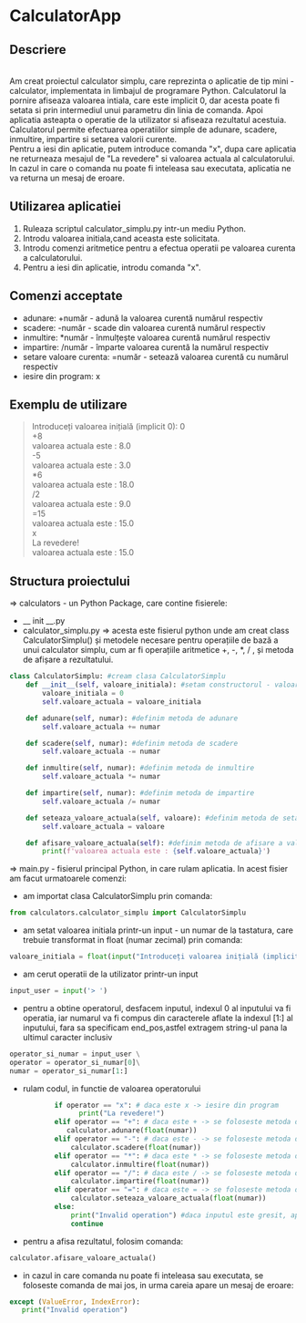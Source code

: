 # CalculatorApp

## Descriere
\
Am creat proiectul calculator simplu, care reprezinta o aplicatie
de tip mini - calculator, implementata in limbajul de programare Python. 
Calculatorul la pornire afiseaza valoarea intiala, care este implicit 0,
dar acesta poate fi setata si prin intermediul unui parametru din linia 
de comanda. Apoi aplicatia asteapta o operatie de la utilizator si 
afiseaza rezultatul acestuia.\
Calculatorul permite efectuarea operatiilor simple de adunare, scadere, 
inmultire, impartire si setarea valorii curente.\
Pentru a iesi din aplicatie, putem introduce comanda "x", dupa care aplicatia
ne returneaza mesajul de "La revedere" si valoarea actuala al calculatorului.\
In cazul in care o comanda nu poate fi inteleasa sau executata, aplicatia ne
va returna un mesaj de eroare.

## Utilizarea aplicatiei
1. Ruleaza scriptul calculator_simplu.py intr-un mediu Python.
2. Introdu valoarea initiala,cand aceasta este solicitata.
3. Introdu comenzi aritmetice pentru a efectua operatii pe 
valoarea curenta a calculatorului.
4. Pentru a iesi din aplicatie, introdu comanda "x".


## Comenzi acceptate
- adunare: +număr - adună la valoarea curentă numărul respectiv
- scadere: -număr - scade din valoarea curentă numărul respectiv
- inmultire: *număr - înmulțește valoarea curentă numărul respectiv 
- impartire: /număr - împarte valoarea curentă la numărul respectiv
- setare valoare curenta: =număr - setează valoarea curentă cu numărul respectiv
- iesire din program: x

## Exemplu de utilizare

>Introduceți valoarea inițială (implicit 0): 0\
> +8\
valoarea actuala este : 8.0\
> -5\
valoarea actuala este : 3.0\
> *6\
valoarea actuala este : 18.0\
> /2\
valoarea actuala este : 9.0\
> =15\
valoarea actuala este : 15.0\
> x\
La revedere!\
valoarea actuala este : 15.0

## Structura proiectului

=> calculators - un Python Package, care contine 
fisierele:
- __ init __.py
- calculator_simplu.py => acesta este fisierul python unde 
am creat class CalculatorSimplu() și metodele necesare 
pentru operațiile de bază a unui calculator simplu, cum ar fi
operațiile aritmetice +, -, *, / , și metoda de afișare a 
rezultatului.

```python
class CalculatorSimplu: #cream clasa CalculatorSimplu
    def __init__(self, valoare_initiala): #setam constructorul - valoarea initiala care va fi egala cu valoarea actuala
        valoare_initiala = 0
        self.valoare_actuala = valoare_initiala

    def adunare(self, numar): #definim metoda de adunare
        self.valoare_actuala += numar

    def scadere(self, numar): #definim metoda de scadere
        self.valoare_actuala -= numar

    def inmultire(self, numar): #definim metoda de inmultire
        self.valoare_actuala *= numar

    def impartire(self, numar): #definim metoda de impartire
        self.valoare_actuala /= numar

    def seteaza_valoare_actuala(self, valoare): #definim metoda de setarea valorii actuale
        self.valoare_actuala = valoare

    def afisare_valoare_actuala(self): #definim metoda de afisare a valorii actuale
        print(f'valoarea actuala este : {self.valoare_actuala}')
```

=> main.py - fisierul principal Python, in care rulam aplicatia.
In acest fisier am facut urmatoarele comenzi:
- am importat clasa CalculatorSimplu
prin comanda: 
```python
from calculators.calculator_simplu import CalculatorSimplu
```
- am setat valoarea initiala printr-un input - 
un numar de la tastatura, care trebuie transformat in float
(numar zecimal) prin comanda: 
```python
valoare_initiala = float(input("Introduceți valoarea inițială (implicit 0): "))
```
- am cerut operatii de la utilizator printr-un input
```python
input_user = input('> ')
```
- pentru a obtine operatorul, desfacem inputul, 
indexul 0 al inputului va fi operatia, iar numarul va fi 
compus din caracterele aflate la indexul [1:] al inputului,
fara sa specificam end_pos,astfel extragem string-ul pana 
la ultimul caracter inclusiv
```python
operator_si_numar = input_user \
operator = operator_si_numar[0]\
numar = operator_si_numar[1:]
 ```
- rulam codul, in functie de valoarea operatorului
```python
           if operator == "x": # daca este x -> iesire din program
                 print("La revedere!")
           elif operator == "+": # daca este + -> se foloseste metoda de adunare
              calculator.adunare(float(numar))
           elif operator == "-": # daca este - -> se foloseste metoda de scadere
               calculator.scadere(float(numar))
           elif operator == "*": # daca este * -> se foloseste metoda de inmultire
               calculator.inmultire(float(numar))
           elif operator == "/": # daca este / -> se foloseste metoda de impartire
               calculator.impartire(float(numar))
           elif operator == "=": # daca este = -> se foloseste metoda de setare a valorii actuale
               calculator.seteaza_valoare_actuala(float(numar))
           else:
               print("Invalid operation") #daca inputul este gresit, apare mesajul de eroare "invalid operation"
               continue
```
- pentru a afisa rezultatul, folosim comanda: 
```python
calculator.afisare_valoare_actuala()
```
- in cazul in care comanda nu poate fi inteleasa sau executata,
se foloseste comanda de mai jos, in urma careia apare un mesaj de eroare: 
```python
except (ValueError, IndexError):
   print("Invalid operation")
```



